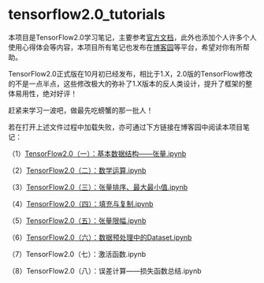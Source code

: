 # tensorflow2.0_tutorials
本项目是TensorFlow2.0学习笔记，主要参考[官方文档](https://tensorflow.google.cn/tutorials?hl=zh_cn)，此外也添加个人许多个人使用心得体会等内容，本项目所有笔记也发布在[博客园](https://www.cnblogs.com/chenhuabin/)等平台，希望对你有所帮助。

TensorFlow2.0正式版在10月初已经发布，相比于1.X，2.0版的TensorFlow修改的不是一点半点，这些修改极大的弥补了1.X版本的反人类设计，提升了框架的整体易用性，绝对好评！


赶紧来学习一波吧，做最先吃螃蟹的那一批人！


若在打开上述文件过程中加载失败，亦可通过下方链接在博客园中阅读本项目笔记：


（1）[TensorFlow2.0（一）：基本数据结构——张量.ipynb](https://www.cnblogs.com/chenhuabin/p/11561633.html)  

（2）[TensorFlow2.0（二）：数学运算.ipynb](https://www.cnblogs.com/chenhuabin/p/11594239.html)  

（3）[TensorFlow2.0（三）：张量排序、最大最小值.ipynb](https://www.cnblogs.com/chenhuabin/p/11617663.html)  

（4）[TensorFlow2.0（四）：填充与复制.ipynb](https://www.cnblogs.com/chenhuabin/p/11631089.html)  

（5）[TensorFlow2.0（五）：张量限幅.ipynb](https://www.cnblogs.com/chenhuabin/p/11638224.html)  

（6）[TensorFlow2.0（六）：数据预处理中的Dataset.ipynb](https://www.cnblogs.com/chenhuabin/p/11669452.html)  

（7）TensorFlow2.0（七）：激活函数.ipynb

（8）TensorFlow2.0（八）：误差计算——损失函数总结.ipynb

